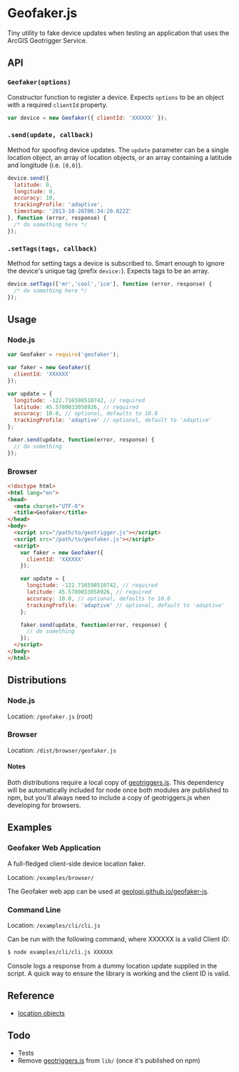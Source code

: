 # Geofaker.js

Tiny utility to fake device updates when testing an application that uses the ArcGIS Geotrigger Service.

## API

### `Geofaker(options)`

Constructor function to register a device. Expects `options` to be an object with a required `clientId` property.

```js
var device = new Geofaker({ clientId: 'XXXXXX' });
```

### `.send(update, callback)`

Method for spoofing device updates. The `update` parameter can be a single location object,
an array of location objects, or an array containing a latitude and longitude (i.e. `[0,0]`).

```js
device.send({
  latitude: 0,
  longitude: 0,
  accuracy: 10,
  trackingProfile: 'adaptive',
  timestamp: '2013-10-26T06:34:20.022Z'
}, function (error, response) {
  /* do something here */
});
```

### `.setTags(tags, callback)`

Method for setting tags a device is subscribed to. Smart enough to ignore the device's unique tag (prefix `device:`).
Expects tags to be an array.

```js
device.setTags(['mr','cool','ice'], function (error, response) {
  /* do something here */
});
```

## Usage

### Node.js

```js
var Geofaker = require('geofaker');

var faker = new Geofaker({
  clientId: 'XXXXXX'
});

var update = {
  longitude: -122.716598510742, // required
  latitude: 45.5780033058926, // required
  accuracy: 10.0, // optional, defaults to 10.0
  trackingProfile: 'adaptive' // optional, default to 'adaptive'
};

faker.send(update, function(error, response) {
  // do something
});
```

### Browser

```html
<!doctype html>
<html lang="en">
<head>
  <meta charset="UTF-8">
  <title>Geofaker</title>
</head>
<body>
  <script src="/path/to/geotrigger.js"></script>
  <script src="/path/to/geofaker.js"></script>
  <script>
    var faker = new Geofaker({
      clientId: 'XXXXXX'
    });

    var update = {
      longitude: -122.716598510742, // required
      latitude: 45.5780033058926, // required
      accuracy: 10.0, // optional, defaults to 10.0
      trackingProfile: 'adaptive' // optional, default to 'adaptive'
    };

    faker.send(update, function(error, response) {
      // do something
    });
  </script>
</body>
</html>
```

## Distributions

### Node.js

Location: `/geofaker.js` (root)

### Browser

Location: `/dist/browser/geofaker.js`

#### Notes

Both distributions require a local copy of [geotriggers.js](https://github.com/esri/geotriggers-js).
This dependency will be automatically included for node once both modules are published to npm,
but you'll always need to include a copy of geotriggers.js when developing for browsers.

## Examples

### Geofaker Web Application

A full-fledged client-side device location faker.

Location: `/examples/browser/`

The Geofaker web app can be used at [geoloqi.github.io/geofaker-js](http://geoloqi.github.io/geofaker-js/).

### Command Line

Location: `/examples/cli/cli.js`

Can be run with the following command, where XXXXXX is a valid Client ID:

```sh
$ node examples/cli/cli.js XXXXXX
```

Console logs a response from a dummy location update supplied in the script.
A quick way to ensure the library is working and the client ID is valid.

## Reference

* [location objects](http://esri.github.io/geotrigger-docs/api/location/update/)

## Todo

* Tests
* Remove [geotriggers.js](https://github.com/esri/geotriggers-js) from `lib/` (once it's published on npm)
